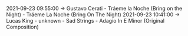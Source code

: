 2021-09-23 09:55:00 -> Gustavo Cerati - Tráeme la Noche (Bring on the Night) - Tráeme La Noche (Bring On The Night)
2021-09-23 10:41:00 -> Lucas King - unknown - Sad Strings - Adagio In E Minor (Original Composition)
